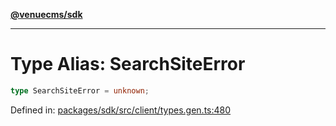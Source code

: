 [**@venuecms/sdk**](../Index.md)

***

# Type Alias: SearchSiteError

```ts
type SearchSiteError = unknown;
```

Defined in: [packages/sdk/src/client/types.gen.ts:480](https://github.com/venuecms/sdk/blob/9b35c3f75ba3cd0722f50bc82d98f2f4dd56e037/packages/sdk/src/client/types.gen.ts#L480)
